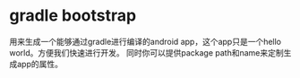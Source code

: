 # gradle bootstrap

用来生成一个能够通过gradle进行编译的android app，这个app只是一个hello world。方便我们快速进行开发。
同时你可以提供package path和name来定制生成app的属性。
